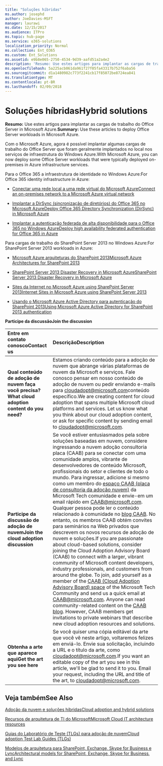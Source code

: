 ```yaml
---
title: "Soluções híbridas"
ms.author: josephd
author: JoeDavies-MSFT
manager: laurawi
ms.date: 12/15/2017
ms.audience: ITPro
ms.topic: hub-page
ms.service: o365-solutions
localization_priority: Normal
ms.collection: Ent_O365
ms.custom: Ent_Solutions
ms.assetid: e9b8e065-2750-4534-9d39-aafd51a2a4e2
description: 'Resumo: Use estes artigos para implantar as cargas de trabalho do Office Server in Microsoft Azure.'
ms.openlocfilehash: 5a225acb061da961f27f05fa43317b752f6aba56
ms.sourcegitcommit: d1a1480982c773f2241cb17f85072be8724ea841
ms.translationtype: MT
ms.contentlocale: pt-BR
ms.lasthandoff: 02/09/2018
---
```

# <a name="hybrid-solutions"></a><span data-ttu-id="e5160-103">Soluções híbridas</span><span class="sxs-lookup"><span data-stu-id="e5160-103">Hybrid solutions</span></span>

 <span data-ttu-id="e5160-104">**Resumo:** Use estes artigos para implantar as cargas de trabalho do Office Server in Microsoft Azure.</span><span class="sxs-lookup"><span data-stu-id="e5160-104">**Summary:** Use these articles to deploy Office Server workloads in Microsoft Azure.</span></span>
  
<span data-ttu-id="e5160-105">Com o Microsoft Azure, agora é possível implantar algumas cargas de trabalho do Office Server que foram geralmente implantados no local nos serviços de infraestrutura do Windows Azure.</span><span class="sxs-lookup"><span data-stu-id="e5160-105">With Microsoft Azure, you can now deploy some Office Server workloads that were typically deployed on-premises in Azure infrastructure services.</span></span>
  
<span data-ttu-id="e5160-106">Para o Office 365 a infraestrutura de identidade no Windows Azure:</span><span class="sxs-lookup"><span data-stu-id="e5160-106">For Office 365 identity infrastructure in Azure:</span></span>
  
- [<span data-ttu-id="e5160-107">Conectar uma rede local a uma rede virtual do Microsoft Azure</span><span class="sxs-lookup"><span data-stu-id="e5160-107">Connect an on-premises network to a Microsoft Azure virtual network</span></span>](connect-an-on-premises-network-to-a-microsoft-azure-virtual-network.md)
    
- [<span data-ttu-id="e5160-108">Implantar a DirSync (sincronização de diretórios) do Office 365 no Microsoft Azure</span><span class="sxs-lookup"><span data-stu-id="e5160-108">Deploy Office 365 Directory Synchronization (DirSync) in Microsoft Azure</span></span>](deploy-office-365-directory-synchronization-dirsync-in-microsoft-azure.md)
    
- [<span data-ttu-id="e5160-109">Implantar a autenticação federada de alta disponibilidade para o Office 365 no Windows Azure</span><span class="sxs-lookup"><span data-stu-id="e5160-109">Deploy high availability federated authentication for Office 365 in Azure</span></span>](deploy-high-availability-federated-authentication-for-office-365-in-azure.md)
    
<span data-ttu-id="e5160-110">Para cargas de trabalho do SharePoint Server 2013 no Windows Azure:</span><span class="sxs-lookup"><span data-stu-id="e5160-110">For SharePoint Server 2013 workloads in Azure:</span></span>
  
- [<span data-ttu-id="e5160-111">Microsoft Azure arquiteturas do SharePoint 2013</span><span class="sxs-lookup"><span data-stu-id="e5160-111">Microsoft Azure Architectures for SharePoint 2013</span></span>](microsoft-azure-architectures-for-sharepoint-2013.md)
    
- [<span data-ttu-id="e5160-112">SharePoint Server 2013 Disaster Recovery in Microsoft Azure</span><span class="sxs-lookup"><span data-stu-id="e5160-112">SharePoint Server 2013 Disaster Recovery in Microsoft Azure</span></span>](sharepoint-server-2013-disaster-recovery-in-microsoft-azure.md)
    
- [<span data-ttu-id="e5160-113">Sites da Internet no Microsoft Azure using SharePoint Server 2013</span><span class="sxs-lookup"><span data-stu-id="e5160-113">Internet Sites in Microsoft Azure using SharePoint Server 2013</span></span>](internet-sites-in-microsoft-azure-using-sharepoint-server-2013.md)
    
- [<span data-ttu-id="e5160-114">Usando o Microsoft Azure Active Directory para autenticação do SharePoint 2013</span><span class="sxs-lookup"><span data-stu-id="e5160-114">Using Microsoft Azure Active Directory for SharePoint 2013 authentication</span></span>](using-microsoft-azure-active-directory-for-sharepoint-2013-authentication.md)
    
<span data-ttu-id="e5160-115">**Participe da discussão**</span><span class="sxs-lookup"><span data-stu-id="e5160-115">**Join the discussion**</span></span>

|<span data-ttu-id="e5160-116">**Entre em contato conosco**</span><span class="sxs-lookup"><span data-stu-id="e5160-116">**Contact us**</span></span>|<span data-ttu-id="e5160-117">**Descrição**</span><span class="sxs-lookup"><span data-stu-id="e5160-117">**Description**</span></span>|
|:-----|:-----|
|<span data-ttu-id="e5160-118">**Qual conteúdo de adoção de nuvem faça você precisa?**</span><span class="sxs-lookup"><span data-stu-id="e5160-118">**What cloud adoption content do you need?**</span></span> <br/> |<span data-ttu-id="e5160-p101">Estamos criando conteúdo para a adoção de nuvem que abrange várias plataformas de nuvem da Microsoft e serviços. Fale conosco pensar em nosso conteúdo de adoção de nuvem ou pedir enviando e-mails para [cloudadopt@microsoft.com](mailto:cloudadopt@microsoft.com?Subject=[Cloud%20Adoption%20Content%20Feedback]:%20)conteúdo específico.</span><span class="sxs-lookup"><span data-stu-id="e5160-p101">We are creating content for cloud adoption that spans multiple Microsoft cloud platforms and services. Let us know what you think about our cloud adoption content, or ask for specific content by sending email to [cloudadopt@microsoft.com](mailto:cloudadopt@microsoft.com?Subject=[Cloud%20Adoption%20Content%20Feedback]:%20).  </span></span><br/> |
|<span data-ttu-id="e5160-121">**Participe da discussão de adoção de nuvem**</span><span class="sxs-lookup"><span data-stu-id="e5160-121">**Join the cloud adoption discussion**</span></span> <br/> |<span data-ttu-id="e5160-p102">Se você estiver entusiasmados pela sobre soluções baseadas em nuvem, considere ingressando a nuvem adoção consultoria placa (CAAB) para se conectar com uma comunidade amplos, vibrante de desenvolvedores de conteúdo Microsoft, profissionais do setor e clientes de todo o mundo. Para ingressar, adicione si mesmo como um membro do [espaço CAAB (placa de consultoria da adoção nuvem)](https://aka.ms/caab) da Microsoft Tech comunidade e envie-em um email rápido em [CAAB@microsoft.com](mailto:caab@microsoft.com?Subject=I%20just%20joined%20the%20Cloud%20Adoption%20Advisory%20Board!). Qualquer pessoa pode ler o conteúdo relacionado à comunidade no [blog CAAB](https://blogs.technet.com/b/solutions_advisory_board/). No entanto, os membros CAAB obtém convites para seminários na Web privados que descrevem os novos recursos de adoção de nuvem e soluções.</span><span class="sxs-lookup"><span data-stu-id="e5160-p102">If you are passionate about cloud-based solutions, consider joining the Cloud Adoption Advisory Board (CAAB) to connect with a larger, vibrant community of Microsoft content developers, industry professionals, and customers from around the globe. To join, add yourself as a member of the [CAAB (Cloud Adoption Advisory Board) space](https://aka.ms/caab) of the Microsoft Tech Community and send us a quick email at [CAAB@microsoft.com](mailto:caab@microsoft.com?Subject=I%20just%20joined%20the%20Cloud%20Adoption%20Advisory%20Board!). Anyone can read community-related content on the [CAAB blog](https://blogs.technet.com/b/solutions_advisory_board/). However, CAAB members get invitations to private webinars that describe new cloud adoption resources and solutions.  </span></span><br/> |
|<span data-ttu-id="e5160-125">**Obtenha a arte que aparece aqui**</span><span class="sxs-lookup"><span data-stu-id="e5160-125">**Get the art you see here**</span></span> <br/> |<span data-ttu-id="e5160-p103">Se você quiser uma cópia editável da arte que você vê neste artigo, voltaremos felizes em enviá-lo. Envie sua solicitação, incluindo a URL e o título da arte, como [cloudadopt@microsoft.com](mailto:cloudadopt@microsoft.com?subject=[Art%20Request]:%20).</span><span class="sxs-lookup"><span data-stu-id="e5160-p103">If you want an editable copy of the art you see in this article, we'll be glad to send it to you. Email your request, including the URL and title of the art, to [cloudadopt@microsoft.com](mailto:cloudadopt@microsoft.com?subject=[Art%20Request]:%20).  </span></span><br/> |
   
## <a name="see-also"></a><span data-ttu-id="e5160-128">Veja também</span><span class="sxs-lookup"><span data-stu-id="e5160-128">See Also</span></span>

[<span data-ttu-id="e5160-129">Adoção da nuvem e soluções híbridas</span><span class="sxs-lookup"><span data-stu-id="e5160-129">Cloud adoption and hybrid solutions</span></span>](cloud-adoption-and-hybrid-solutions.md)
  
[<span data-ttu-id="e5160-130">Recursos de arquitetura de TI do Microsoft</span><span class="sxs-lookup"><span data-stu-id="e5160-130">Microsoft Cloud IT architecture resources</span></span>](microsoft-cloud-it-architecture-resources.md)
  
[<span data-ttu-id="e5160-131">Guias do Laboratório de Teste (TLGs) para adoção de nuvem</span><span class="sxs-lookup"><span data-stu-id="e5160-131">Cloud adoption Test Lab Guides (TLGs)</span></span>](cloud-adoption-test-lab-guides-tlgs.md)
  
[<span data-ttu-id="e5160-132">Modelos de arquitetura para SharePoint, Exchange, Skype for Business e Lync</span><span class="sxs-lookup"><span data-stu-id="e5160-132">Architectural models for SharePoint, Exchange, Skype for Business, and Lync</span></span>](architectural-models-for-sharepoint-exchange-skype-for-business-and-lync.md)


